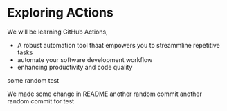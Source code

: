 # Exploring ACtions
We will be learning GitHub Actions,
- A robust automation tool thaat empowers you to streammline repetitive tasks
- automate your software development workflow
- enhancing productivity and code quality

some random test

We made some change in README
another random commit
another random commit for test